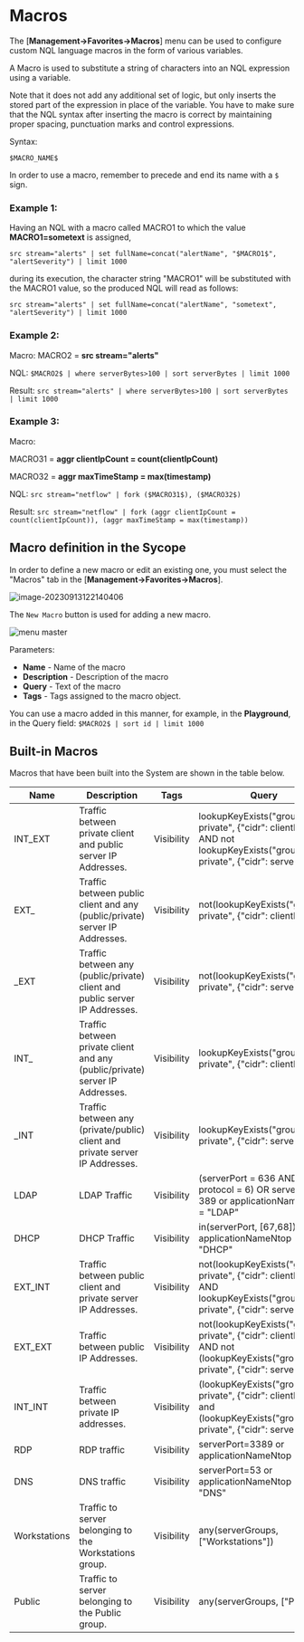 # Macros

The [**Management->Favorites->Macros**] menu can be used to configure custom NQL language macros in the form of various variables.

A Macro is used to substitute a string of characters into an NQL expression using a variable.

Note that it does not add any additional set of logic, but only inserts the stored part of the expression in place of the variable. You have to make sure that the NQL syntax after inserting the macro is correct by maintaining proper spacing, punctuation marks and control expressions.

Syntax:

`$MACRO_NAME$`

In order to use a macro, remember to precede and end its name with a `$` sign.



### Example 1:

Having an NQL with a macro called MACRO1 to which the value **MACRO1=sometext** is assigned,

`src stream="alerts" | set fullName=concat("alertName", "$MACRO1$", "alertSeverity") | limit 1000`

during its execution, the character string "MACRO1" will be substituted with the MACRO1 value, so the produced NQL will read as follows:

```src stream="alerts" | set fullName=concat("alertName", "sometext", "alertSeverity") | limit 1000```

### Example 2:

Macro: MACRO2 = **src stream="alerts"**

NQL: `$MACRO2$ | where serverBytes>100 | sort serverBytes | limit 1000`

Result: `src stream="alerts" | where serverBytes>100 | sort serverBytes | limit 1000`

### Example 3:

Macro: 

MACRO31 = **aggr clientIpCount = count(clientIpCount)**

MACRO32 = **aggr maxTimeStamp = max(timestamp)**

NQL: `src stream="netflow" | fork ($MACRO31$), ($MACRO32$)`

Result: `src stream="netflow" | fork (aggr clientIpCount = count(clientIpCount)), (aggr maxTimeStamp = max(timestamp))`

## Macro definition in the Sycope

In order to define a new macro or edit an existing one, you must select the "Macros" tab in the [**Management->Favorites->Macros**].

![image-20230913122140406](assets_02-Macros/image-20230913122140406.png)



The `New Macro` button is used for adding a new macro.

![menu master](assets_02-Macros/nql-macro-edit.png)

Parameters:

- **Name** - Name of the macro
- **Description** - Description of the macro
- **Query** - Text of the macro
- **Tags** - Tags assigned to the macro object.

You can use a macro added in this manner, for example, in the **Playground**, in the Query field: `$MACRO2$ | sort id | limit 1000`



## Built-in Macros

Macros that have been built into the System are shown in the table below.

| Name         | Description                                                  | Tags       | Query                                                        |
| ------------ | ------------------------------------------------------------ | ---------- | ------------------------------------------------------------ |
| INT_EXT      | Traffic between private client and public server IP Addresses. | Visibility | lookupKeyExists("groups-private", {"cidr": clientIp } ) AND not lookupKeyExists("groups-private", {"cidr": serverIp }) |
| EXT_         | Traffic between public client and any (public/private) server IP Addresses. | Visibility | not(lookupKeyExists("groups-private", {"cidr": clientIp } )) |
| _EXT         | Traffic between any (public/private) client and public server IP Addresses. | Visibility | not(lookupKeyExists("groups-private", {"cidr": serverIp } )) |
| INT_         | Traffic between private client and any (public/private) server IP Addresses. | Visibility | lookupKeyExists("groups-private", {"cidr": clientIp } )      |
| _INT         | Traffic between any (private/public) client and private server IP Addresses. | Visibility | lookupKeyExists("groups-private", {"cidr": serverIp } )      |
| LDAP         | LDAP Traffic                                                 | Visibility | (serverPort = 636 AND protocol = 6) OR serverPort = 389 or applicationNameNtop = "LDAP" |
| DHCP         | DHCP Traffic                                                 | Visibility | in(serverPort, [67,68]) or applicationNameNtop = "DHCP"      |
| EXT_INT      | Traffic between public client and private server IP Addresses. | Visibility | not(lookupKeyExists("groups-private", {"cidr": clientIp } )) AND lookupKeyExists("groups-private", {"cidr": serverIp }) |
| EXT_EXT      | Traffic between public IP Addresses.                         | Visibility | not(lookupKeyExists("groups-private", {"cidr": clientIp } )) AND not (lookupKeyExists("groups-private", {"cidr": serverIp })) |
| INT_INT      | Traffic between private IP addresses.                        | Visibility | (lookupKeyExists("groups-private", {"cidr": clientIp } )) and (lookupKeyExists("groups-private", {"cidr": serverIp } )) |
| RDP          | RDP traffic                                                  | Visibility | serverPort=3389 or applicationNameNtop = "RDP"               |
| DNS          | DNS traffic                                                  | Visibility | serverPort=53 or applicationNameNtop = "DNS"                 |
| Workstations | Traffic to server belonging to the Workstations group.       | Visibility | any(serverGroups, ["Workstations"])                          |
| Public       | Traffic to server belonging to the Public group.             | Visibility | any(serverGroups, ["Public"])                                |

 









